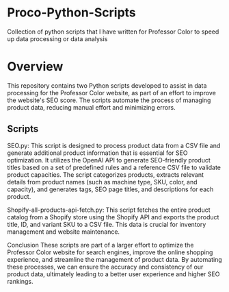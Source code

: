 # Proco-Python-Scripts
Collection of python scripts that I have written for Professor Color to speed up data processing or data analysis

# Overview
This repository contains two Python scripts developed to assist in data processing for the Professor Color website, as part of an effort to improve the website's SEO score. The scripts automate the process of managing product data, reducing manual effort and minimizing errors.

## Scripts
SEO.py: This script is designed to process product data from a CSV file and generate additional product information that is essential for SEO optimization. It utilizes the OpenAI API to generate SEO-friendly product titles based on a set of predefined rules and a reference CSV file to validate product capacities. The script categorizes products, extracts relevant details from product names (such as machine type, SKU, color, and capacity), and generates tags, SEO page titles, and descriptions for each product.

Shopify-all-products-api-fetch.py: This script fetches the entire product catalog from a Shopify store using the Shopify API and exports the product title, ID, and variant SKU to a CSV file. This data is crucial for inventory management and website maintenance.

Conclusion
These scripts are part of a larger effort to optimize the Professor Color website for search engines, improve the online shopping experience, and streamline the management of product data. By automating these processes, we can ensure the accuracy and consistency of our product data, ultimately leading to a better user experience and higher SEO rankings.

